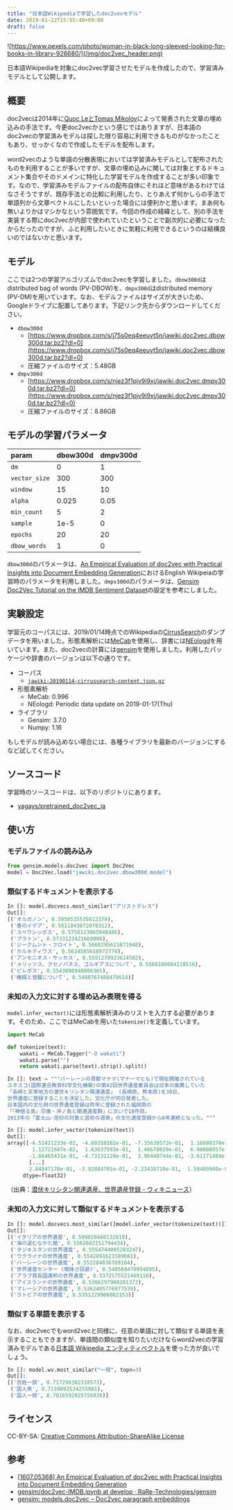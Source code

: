 ```yaml
---
title: "日本語Wikipediaで学習したdoc2vevモデル"
date: 2019-01-22T15:55:40+09:00
draft: false
---
```


![https://www.pexels.com/photo/woman-in-black-long-sleeved-looking-for-books-in-library-926680/](/img/doc2vec_header.png)

日本語Wikipediaを対象にdoc2vec学習させたモデルを作成したので、学習済みモデルとして公開します。

## 概要

doc2vecは2014年に[Quoc LeとTomas Mikolov](https://arxiv.org/abs/1405.4053)によって発表された文章の埋め込みの手法です。今更doc2vecかという感じではありますが、日本語のdoc2vecの学習済みモデルは探した限り容易に利用できるものがなかったこともあり、せっかくなので作成したモデルを配布します。

word2vecのような単語の分散表現においては学習済みモデルとして配布されたものを利用することが多いですが、文章の埋め込みに関しては対象とするドキュメント集合やそのドメインに特化した学習モデルを作成することが多い印象です。なので、学習済みモデルファイルの配布自体にそれほど意味があるわけではなさそうですが、既存手法との比較に利用したり、とりあえず何かしらの手法で単語列から文章ベクトルにしたいといった場合には便利かと思います。まあ何も無いよりかはマシかなという雰囲気です。今回の作成の経緯として、別の手法を実装する際にdoc2vecが内部で使われていたということで副次的に必要になったからだったのですが、ふと利用したいときに気軽に利用できるというのは結構良いのではないかと思います。

## モデル
ここでは2つの学習アルゴリズムでdoc2vecを学習しました。`dbow300d`はdistributed bag of words (PV-DBOW)を、`dmpv300d`はdistributed memory (PV-DM)を用いています。なお、モデルファイルはサイズが大きいため、Googleドライブに配置してあります。下記リンク先からダウンロードしてください。

- `dbow300d`
  - [https://www.dropbox.com/s/j75s0eq4eeuyt5n/jawiki.doc2vec.dbow300d.tar.bz2?dl=0](https://www.dropbox.com/s/j75s0eq4eeuyt5n/jawiki.doc2vec.dbow300d.tar.bz2?dl=0)
  - 圧縮ファイルのサイズ：5.48GB
- `dmpv300d`
  - [https://www.dropbox.com/s/njez3f1pjv9i9xj/jawiki.doc2vec.dmpv300d.tar.bz2?dl=0](https://www.dropbox.com/s/njez3f1pjv9i9xj/jawiki.doc2vec.dmpv300d.tar.bz2?dl=0)
  - 圧縮ファイルのサイズ：8.86GB

## モデルの学習パラメータ

| param         | dbow300d | dmpv300d |
| :------------ | :------- | :------- |
| `dm`          | 0        | 1        |
| `vector_size` | 300      | 300      |
| `window`      | 15       | 10       |
| `alpha`       | 0.025    | 0.05     |
| `min_count`   | 5        | 2        |
| `sample`      | 1e-5     | 0        |
| `epochs`      | 20       | 20       |
| `dbow_words`  | 1        | 0        |

`dbow300d`のパラメータは、[An Empirical Evaluation of doc2vec with Practical Insights into Document Embedding Generation](https://arxiv.org/abs/1607.05368)におけるEnglish Wikipeiaの学習時のパラメータを利用しました。`dmpv300d`のパラメータは、[Gensim Doc2Vec Tutorial on the IMDB Sentiment Dataset](https://github.com/RaRe-Technologies/gensim/blob/develop/docs/notebooks/doc2vec-IMDB.ipynb)の設定を参考にしました。

## 実験設定
学習元のコーパスには、2019/01/14時点でのWikipediaの[CirrusSearch](https://www.mediawiki.org/wiki/Help:CirrusSearch/ja)のダンプデータを用いました。形態素解析には[MeCab](http://taku910.github.io/mecab/)を使用し、辞書には[NEologd](https://github.com/neologd/mecab-ipadic-neologd)を用いています。また、doc2vecの計算には[gensim](https://radimrehurek.com/gensim/)を使用しました。利用したパッケージや辞書のバージョンは以下の通りです。

- コーパス
  - [`jawiki-20190114-cirrussearch-content.json.gz`](https://dumps.wikimedia.org/other/cirrussearch/20190114/)
- 形態素解析
  - MeCab: 0.996
  - NEologd: Periodic data update on 2019-01-17(Thu)
- ライブラリ
  - Gensim: 3.7.0
  - Numpy: 1.16

もしモデルが読み込めない場合には、各種ライブラリを最新のバージョンにするなど試してください。

## ソースコード
学習時のソースコードは、以下のリポジトリにあります。

- [yagays/pretrained\_doc2vec\_ja](https://github.com/yagays/pretrained_doc2vec_ja)

## 使い方
### モデルファイルの読み込み

```py
from gensim.models.doc2vec import Doc2Vec
model = Doc2Vec.load("jawiki.doc2vec.dbow300d.model")
```

### 類似するドキュメントを表示する

```py
In []: model.docvecs.most_similar("アリストテレス")
Out[]:
[('オルガノン', 0.5950535535812378),
 ('善のイデア', 0.5811843872070312),
 ('スペウシッポス', 0.5756123065948486),
 ('プラトン', 0.5733123421669006),
 ('ジークムント・フロイト', 0.5668295621871948),
 ('カルキディウス', 0.5634585618972778),
 ('アンモニオス・サッカス', 0.5591270923614502),
 ('メリッソス、クセノパネス、ゴルギアスについて', 0.5568180084228516),
 ('ピレボス', 0.5543898940086365),
 ('睡眠と覚醒について', 0.5480767488479614)]
```
### 未知の入力文に対する埋め込み表現を得る

`model.infer_vector()`には形態素解析済みのリストを入力する必要があります。そのため、ここではMeCabを用いた`tokenize()`を定義しています。

```py
import MeCab

def tokenize(text):
    wakati = MeCab.Tagger("-O wakati")
    wakati.parse("")
    return wakati.parse(text).strip().split()
```



```py
In []: text = """バーレーンの首都マナマ(マナーマとも)で現在開催されている
ユネスコ(国際連合教育科学文化機関)の第42回世界遺産委員会は日本の推薦していた
「長崎と天草地方の潜伏キリシタン関連遺産」 (長崎県、熊本県)を30日、
世界遺産に登録することを決定した。文化庁が同日発表した。
日本国内の文化財の世界遺産登録は昨年に登録された福岡県の
「『神宿る島』宗像・沖ノ島と関連遺産群」に次いで18件目。
2013年の「富士山-信仰の対象と芸術の源泉」の文化遺産登録から6年連続となった。"""

In []: model.infer_vector(tokenize(text))
Out[]:
array([-4.52421233e-02, -4.60310102e-01, -7.35630572e-01,  1.16688378e-01,
        1.12721687e-02,  1.63637593e-01,  1.46670029e-01,  6.90088957e-04,
       -1.66465431e-01, -4.73131120e-01,  3.96440744e-01, -3.61171484e-01,
       [...]
       2.84847170e-01, -3.92884701e-01, -2.23438710e-01,  1.59409940e-01],
     dtype=float32)       
```

（出典：[潜伏キリシタン関連遺産、世界遺産登録 \- ウィキニュース](https://ja.wikinews.org/wiki/%E6%BD%9C%E4%BC%8F%E3%82%AD%E3%83%AA%E3%82%B7%E3%82%BF%E3%83%B3%E9%96%A2%E9%80%A3%E9%81%BA%E7%94%A3%E3%80%81%E4%B8%96%E7%95%8C%E9%81%BA%E7%94%A3%E7%99%BB%E9%8C%B2)）

### 未知の入力文に対して類似するドキュメントを表示する

```py
In []: model.docvecs.most_similar([model.infer_vector(tokenize(text))])
Out[]:
[('イタリアの世界遺産', 0.599028468132019),
 ('海の道むなかた館', 0.5562682151794434),
 ('タジキスタンの世界遺産', 0.5554744005203247),
 ('ウクライナの世界遺産', 0.5542891621589661),
 ('バーレーンの世界遺産', 0.552284836769104),
 ('世界遺産センター (曖昧さ回避)', 0.540568470954895),
 ('アラブ首長国連邦の世界遺産', 0.5372575521469116),
 ('アイスランドの世界遺産', 0.5366297960281372),
 ('マレーシアの世界遺産', 0.5362405776977539),
 ('ラトビアの世界遺産', 0.5351229906082153)]
```

### 類似する単語を表示する

なお、doc2vecでもword2vecと同様に、任意の単語に対して類似する単語を表示することもできますが、単語間の類似度を知りたいだけならword2vecの学習済みモデルである[日本語 Wikipedia エンティティベクトル](http://www.cl.ecei.tohoku.ac.jp/~m-suzuki/jawiki_vector/)を使った方が良いでしょう。

```py
In []: model.wv.most_similar("一揆", topn=3)
Out[]:
[('百姓一揆', 0.717296302318573),
 ('国人衆', 0.7110892534255981),
 ('国人一揆', 0.7016592025756836)]
```

## ライセンス
CC-BY-SA: [Creative Commons Attribution-ShareAlike License](https://creativecommons.org/licenses/by-sa/3.0/)

## 参考

-  [\[1607\.05368\] An Empirical Evaluation of doc2vec with Practical Insights into Document Embedding Generation](https://arxiv.org/abs/1607.05368)
- [gensim/doc2vec\-IMDB\.ipynb at develop · RaRe\-Technologies/gensim](https://github.com/RaRe-Technologies/gensim/blob/develop/docs/notebooks/doc2vec-IMDB.ipynb)
- [gensim: models\.doc2vec – Doc2vec paragraph embeddings](https://radimrehurek.com/gensim/models/doc2vec.html)
